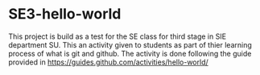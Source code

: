 # SE3-hello-world
This project is build as a test for the SE class for third stage in SIE department SU.
This an activity given to students as part of thier learning process of what is git and github.
The activity is done following the guide provided in https://guides.github.com/activities/hello-world/
